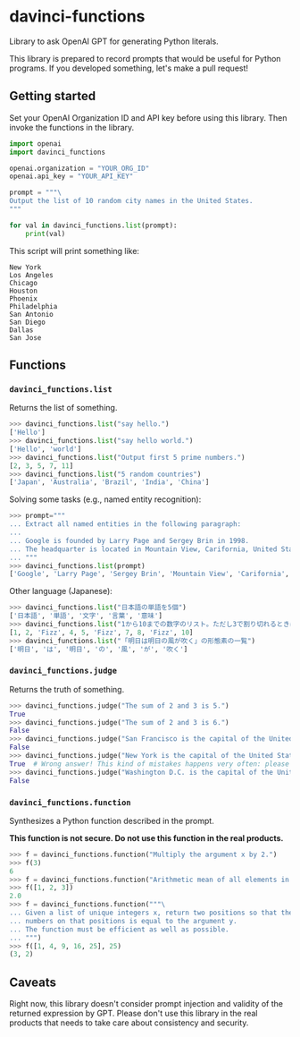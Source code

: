 # davinci-functions
Library to ask OpenAI GPT for generating Python literals.

This library is prepared to record prompts that would be useful for Python programs.
If you developed something, let's make a pull request!


## Getting started

Set your OpenAI Organization ID and API key before using this library.
Then invoke the functions in the library.

```python
import openai
import davinci_functions

openai.organization = "YOUR_ORG_ID"
openai.api_key = "YOUR_API_KEY"

prompt = """\
Output the list of 10 random city names in the United States.
"""

for val in davinci_functions.list(prompt):
    print(val)
```

This script will print something like:

```
New York
Los Angeles
Chicago
Houston
Phoenix
Philadelphia
San Antonio
San Diego
Dallas
San Jose
```


## Functions

### `davinci_functions.list`

Returns the list of something.

```python
>>> davinci_functions.list("say hello.")
['Hello']
>>> davinci_functions.list("say hello world.")
['Hello', 'world']
>>> davinci_functions.list("Output first 5 prime numbers.")
[2, 3, 5, 7, 11]
>>> davinci_functions.list("5 random countries")
['Japan', 'Australia', 'Brazil', 'India', 'China']
```

Solving some tasks (e.g., named entity recognition):

```python
>>> prompt="""
... Extract all named entities in the following paragraph:
... 
... Google is founded by Larry Page and Sergey Brin in 1998.
... The headquarter is located in Mountain View, Carifornia, United States.
... """
>>> davinci_functions.list(prompt)
['Google', 'Larry Page', 'Sergey Brin', 'Mountain View', 'Carifornia', 'United States']
```

Other language (Japanese):

```python
>>> davinci_functions.list("日本語の単語を5個")
['日本語', '単語', '文字', '言葉', '意味']
>>> davinci_functions.list("1から10までの数字のリスト。ただし3で割り切れるときはFizzにしてください。")
[1, 2, 'Fizz', 4, 5, 'Fizz', 7, 8, 'Fizz', 10]
>>> davinci_functions.list("「明日は明日の風が吹く」の形態素の一覧")
['明日', 'は', '明日', 'の', '風', 'が', '吹く']
```

### `davinci_functions.judge`

Returns the truth of something.

```python
>>> davinci_functions.judge("The sum of 2 and 3 is 5.")
True
>>> davinci_functions.judge("The sum of 2 and 3 is 6.")
False
>>> davinci_functions.judge("San Francisco is the capital of the United States.")
False
>>> davinci_functions.judge("New York is the capital of the United States.")
True  # Wrong answer! This kind of mistakes happens very often: please take care.
>>> davinci_functions.judge("Washington D.C. is the capital of the United States. How about New York?")
False
```

### `davinci_functions.function`

Synthesizes a Python function described in the prompt.

**This function is not secure. Do not use this function in the real products.**

```python
>>> f = davinci_functions.function("Multiply the argument x by 2.")
>>> f(3)
6
>>> f = davinci_functions.function("Arithmetic mean of all elements in the list x.")
>>> f([1, 2, 3])
2.0
>>> f = davinci_functions.function("""\
... Given a list of unique integers x, return two positions so that the sum of the
... numbers on that positions is equal to the argument y.
... The function must be efficient as well as possible.
... """)
>>> f([1, 4, 9, 16, 25], 25)
(3, 2)
```


## Caveats

Right now, this library doesn't consider prompt injection and validity of the returned
expression by GPT. Please don't use this library in the real products that needs to
take care about consistency and security.
